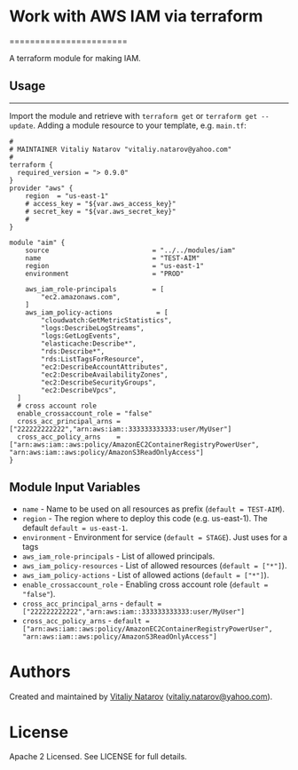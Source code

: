 # Work with AWS IAM via terraform
=======================

A terraform module for making IAM.

## Usage
--------

Import the module and retrieve with ```terraform get``` or ```terraform get --update```. Adding a module resource to your template, e.g. `main.tf`:

```
#
# MAINTAINER Vitaliy Natarov "vitaliy.natarov@yahoo.com"
#
terraform {
  required_version = "> 0.9.0"
}
provider "aws" {
    region  = "us-east-1"
    # access_key = "${var.aws_access_key}"
    # secret_key = "${var.aws_secret_key}"
    #
}

module "aim" {
    source                          = "../../modules/iam"
    name                            = "TEST-AIM"
    region                          = "us-east-1"
    environment                     = "PROD"

    aws_iam_role-principals         = [
        "ec2.amazonaws.com",
    ]
    aws_iam_policy-actions           = [
        "cloudwatch:GetMetricStatistics",
        "logs:DescribeLogStreams",
        "logs:GetLogEvents",
        "elasticache:Describe*",
        "rds:Describe*",
        "rds:ListTagsForResource",
        "ec2:DescribeAccountAttributes",
        "ec2:DescribeAvailabilityZones",
        "ec2:DescribeSecurityGroups",
        "ec2:DescribeVpcs",
  ]
  # cross account role    
  enable_crossaccount_role = "false"
  cross_acc_principal_arns = ["222222222222","arn:aws:iam::333333333333:user/MyUser"]
  cross_acc_policy_arns    = ["arn:aws:iam::aws:policy/AmazonEC2ContainerRegistryPowerUser", "arn:aws:iam::aws:policy/AmazonS3ReadOnlyAccess"]
}
```

Module Input Variables
----------------------

- `name` - Name to be used on all resources as prefix (`default = TEST-AIM`).
- `region` - The region where to deploy this code (e.g. us-east-1). The default `default = us-east-1`.
- `environment` - Environment for service (`default = STAGE`). Just uses for a tags
- `aws_iam_role-principals` - List of allowed principals.
- `aws_iam_policy-resources` - List of allowed resources (`default = ["*"]`).
- `aws_iam_policy-actions` - List of allowed actions (`default = ["*"]`).
- `enable_crossaccount_role` - Enabling cross account role (`default = "false"`).
- `cross_acc_principal_arns` - `default = ["222222222222","arn:aws:iam::333333333333:user/MyUser"]`
- `cross_acc_policy_arns` -    `default = ["arn:aws:iam::aws:policy/AmazonEC2ContainerRegistryPowerUser", "arn:aws:iam::aws:policy/AmazonS3ReadOnlyAccess"]`
 

Authors
=======

Created and maintained by [Vitaliy Natarov](https://github.com/SebastianUA)
(vitaliy.natarov@yahoo.com).

License
=======

Apache 2 Licensed. See LICENSE for full details.
